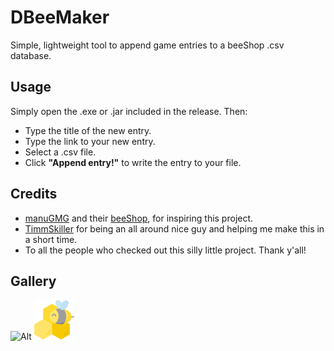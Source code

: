 # DBeeMaker
Simple, lightweight tool to append game entries to a beeShop .csv database.

## Usage
Simply open the .exe or .jar included in the release. Then:
- Type the title of the new entry.
- Type the link to your new entry.
- Select a .csv file.
- Click **"Append entry!"** to write the entry to your file.

## Credits
- [manuGMG](https://github.com/manuGMG) and their [beeShop](https://github.com/manuGMG/beeShop), for inspiring this project.
- [TimmSkiller](https://github.com/TimmSkiller) for being an all around nice guy and helping me make this in a short time.
- To all the people who checked out this silly little project. Thank y'all!

## Gallery
![Alt](https://i.gyazo.com/thumb/1200/7c37ff402bea6bd0d6ab3513fec9885b-png.jpg "UI")
![Alt](/icon.png "Bee")
